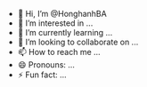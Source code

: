 - 👋 Hi, I’m @HonghanhBA
- 👀 I’m interested in ...
- 🌱 I’m currently learning ...
- 💞️ I’m looking to collaborate on ...
- 📫 How to reach me ...
- 😄 Pronouns: ...
- ⚡ Fun fact: ...

<!---
HonghanhBA/HonghanhBA is a ✨ special ✨ repository because its `README.md` (this file) appears on your GitHub profile.
You can click the Preview link to take a look at your changes.
--->
